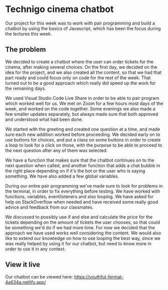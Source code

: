 # Technigo cinema chatbot

Our project for this week was to work with pair programming and build a chatbot by using the basics of Javascript, which has been the focus during the lectures this week.

## The problem

We decided to create a chatbot where the user can order tickets for the cinema, after making several choices.
On the first day, we decided on the idea for the project, and we also created all the content, so that we had that part ready and could focus only on code for the rest of the week. That turned out to be a good approach which really did speed up the work for the remaining days.

We used Visual Studio Code Live Share in order to be able to pair program which worked well for us. We met on Zoom for a few hours most days of the week, and worked on the code together. Some evenings we also made a few smaller updates separately, but always made sure that both approved and understood what had been done.

We started with the greeting and created one question at a time, and made sure each new addition worked before proceeding. We decided early on to use buttons for choices, and put a class on some buttons in order to create a loop to look for a click on those, with the purpose to be able to proceed to the next question after any of them was selected.

We have a function that makes sure that the chatbot continues on to the next question when called, and another function that adds a chat bubble in the right place depending on if it's the bot or the user who is saying something. We have also added a few global variables.

During our entire pair programming we've made sure to look for problems in the terminal, in order to fix everything before testing.
We have worked with functions, variables, eventlisteners and also looping. We have asked for help on StackOverflow when needed and have received some really good advice and feedback from our classmates.

We discussed to possibly use if and else and calculate the price for the tickets depending on the amount of tickets the user chooses, so that could be something we'd do if we had more time. For now we decided that the approach we have used works well considering the content. We would also like to extend our knowledge on how to use looping the best way, since we was really helped by using it for our chatbot, but need to know more in order to use it in any context.

## View it live

Our chatbot can be viewed here:
https://youthful-fermat-4a634a.netlify.app/
